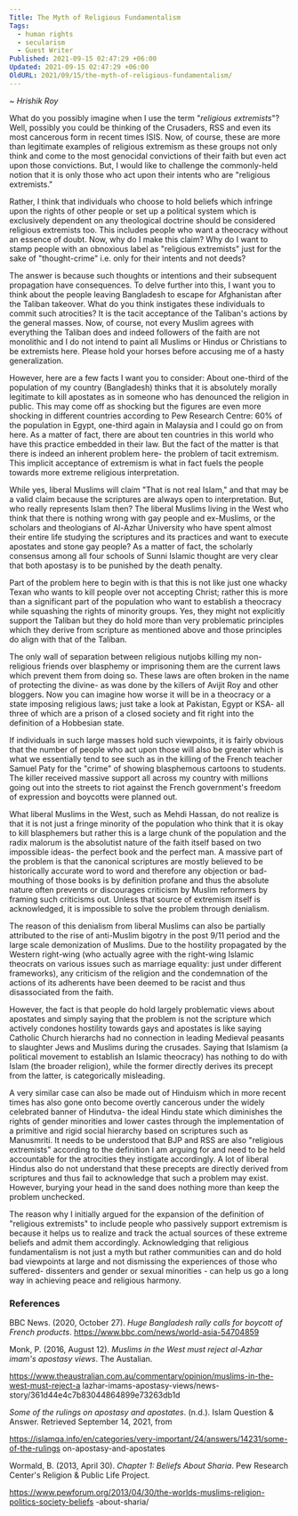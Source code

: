 ```yaml
---
Title: The Myth of Religious Fundamentalism 
Tags:
  - human rights
  - secularism
  - Guest Writer
Published: 2021-09-15 02:47:29 +06:00
Updated: 2021-09-15 02:47:29 +06:00
OldURL: 2021/09/15/the-myth-of-religious-fundamentalism/
---
```


~ *Hrishik Roy* 

<span style="font-weight: 400;">What do you possibly imagine when I use the term "</span><i><span style="font-weight: 400;">religious extremists</span></i><span style="font-weight: 400;">"? Well, possibly you could be thinking of the Crusaders, RSS and even its most cancerous form in recent times ISIS. Now, of course, these are more than legitimate examples of religious extremism as these groups not only think and come to the most genocidal convictions of their faith but even act upon those convictions. But, I would like to challenge the commonly-held notion that it is only those who act upon their intents who are "religious extremists." </span>

<span style="font-weight: 400;">Rather, I think that individuals who choose to hold beliefs which infringe upon the rights of other people or set up a political system which is exclusively dependent on any theological doctrine should be considered religious extremists too. This includes people who want a theocracy without an essence of doubt. Now, why do I make this claim? Why do I want to stamp people with an obnoxious label as "religious extremists" just for the sake of "thought-crime" i.e. only for their intents and not deeds? </span>

<span style="font-weight: 400;">The answer is because such thoughts or intentions and their subsequent propagation have consequences. To delve further into this, I want you to think about the people leaving Bangladesh to escape for Afghanistan after the Taliban takeover. What do you think instigates these individuals to commit such atrocities? It is the tacit acceptance of the Taliban's actions by the general masses. Now, of course, not every Muslim agrees with everything the Taliban does and indeed followers of the faith are not monolithic and I do not intend to paint all Muslims or Hindus or Christians to be extremists here. Please hold your horses before accusing me of a hasty generalization. </span>

<span style="font-weight: 400;">However, here are a few facts I want you to consider: About one-third of the population of my country (Bangladesh) thinks that it is absolutely morally legitimate to kill apostates as in someone who has denounced the religion in public. This may come off as shocking but the figures are even more shocking in different countries according to Pew Research Centre: 60% of the population in Egypt, one-third again in Malaysia and I could go on from here. As a matter of fact, there are about ten countries in this world who have this practice embedded in their law. But the fact of the matter is that there is indeed an inherent problem here- the problem of tacit extremism. This implicit acceptance of extremism is what in fact fuels the people towards more extreme religious interpretation. </span>

<span style="font-weight: 400;">While yes, liberal Muslims will claim "That is not real Islam," and that may be a valid claim because the scriptures are always open to interpretation. But, who really represents Islam then? The liberal Muslims living in the West who think that there is nothing wrong with gay people and ex-Muslims, or the scholars and theologians of Al-Azhar University who have spent almost their entire life studying the scriptures and its practices and want to execute apostates and stone gay people? As a matter of fact, the scholarly consensus among all four schools of Sunni Islamic thought are very clear that both apostasy is to be punished by the death penalty.</span>

<span style="font-weight: 400;">Part of the problem here to begin with is that this is not like just one whacky Texan who wants to kill people over not accepting Christ; rather this is more than a significant part of the population who want to establish a theocracy while squashing the rights of minority groups. Yes, they might not explicitly support the Taliban but they do hold more than very problematic principles which they derive from scripture as mentioned above and those principles do align with that of the Taliban. </span>

<span style="font-weight: 400;">The only wall of separation between religious nutjobs killing my non-religious friends over blasphemy or imprisoning them are the current laws which prevent them from doing so. These laws are often broken in the name of protecting the divine- as was done by the killers of Avijit Roy and other bloggers. Now you can imagine how worse it will be in a theocracy or a state imposing religious laws; just take a look at Pakistan, Egypt or KSA- all three of which are a prison of a closed society and fit right into the definition of a Hobbesian state. </span>

<span style="font-weight: 400;">If individuals in such large masses hold such viewpoints, it is fairly obvious that the number of people who act upon those will also be greater which is what we essentially tend to see such as in the killing of the French teacher Samuel Paty for the "crime" of showing blasphemous cartoons to students. The killer received massive support all across my country with millions going out into the streets to riot against the French government's freedom of expression and boycotts were planned out. </span>

<span style="font-weight: 400;">What liberal Muslims in the West, such as Mehdi Hassan, do not realize is that it is not just a fringe minority of the population who think that it is okay to kill blasphemers but rather this is a large chunk of the population and the radix malorum is the absolutist nature of the faith itself based on two impossible ideas- the perfect book and the perfect man. A massive part of the problem is that the canonical scriptures are mostly believed to be historically accurate word to word and therefore any objection or bad-mouthing of those books is by definition profane and thus the absolute nature often prevents or discourages criticism by Muslim reformers by framing such criticisms out. Unless that source of extremism itself is acknowledged, it is impossible to solve the problem through denialism. </span>

<span style="font-weight: 400;">The reason of this denialism from liberal Muslims can also be partially attributed to the rise of anti-Muslim bigotry in the post 9/11 period and the large scale demonization of Muslims. Due to the hostility propagated by the Western right-wing (who actually agree with the right-wing Islamic theocrats on various issues such as marriage equality: just under different frameworks), any criticism of the religion and the condemnation of the actions of its adherents have been deemed to be racist and thus disassociated from the faith. </span>

<span style="font-weight: 400;">However, the fact is that people do hold largely problematic views about apostates and simply saying that the problem is not the scripture which actively condones hostility towards gays and apostates is like saying Catholic Church hierarchs had no connection in leading Medieval peasants to slaughter Jews and Muslims during the crusades. Saying that Islamism (a political movement to establish an Islamic theocracy) has nothing to do with Islam (the broader religion), while the former directly derives its precept from the latter, is categorically misleading.</span>

<span style="font-weight: 400;">A very similar case can also be made out of Hinduism which in more recent times has also gone onto become overtly cancerous under the widely celebrated banner of Hindutva- the ideal Hindu state which diminishes the rights of gender minorities and lower castes through the implementation of a primitive and rigid social hierarchy based on scriptures such as Manusmriti. It needs to be understood that BJP and RSS are also "religious extremists" according to the definition I am arguing for and need to be held accountable for the atrocities they instigate accordingly. A lot of liberal Hindus also do not understand that these precepts are directly derived from scriptures and thus fail to acknowledge that such a problem may exist. However, burying your head in the sand does nothing more than keep the problem unchecked. </span>

<span style="font-weight: 400;">The reason why I initially argued for the expansion of the definition of "religious extremists" to include people who passively support extremism is because it helps us to realize and track the actual sources of these extreme beliefs and admit them accordingly. Acknowledging that religious fundamentalism is not just a myth but rather communities can and do hold bad viewpoints at large and not dismissing the experiences of those who suffered- dissenters and gender or sexual minorities - can help us go a long way in achieving peace and religious harmony. </span>


### References

<span style="font-weight: 400;">BBC News. (2020, October 27). </span><i><span style="font-weight: 400;">Huge Bangladesh rally calls for boycott of French products</span></i><span style="font-weight: 400;">. </span><span style="font-weight: 400;">https://www.bbc.com/news/world-asia-54704859</span>

<span style="font-weight: 400;">Monk, P. (2016, August 12). </span><i><span style="font-weight: 400;">Muslims in the West must reject al-Azhar imam's apostasy views</span></i><span style="font-weight: 400;">. The Austalian. </span>

<span style="font-weight: 400;">https://www.theaustralian.com.au/commentary/opinion/muslims-in-the-west-must-reject-a</span> <span style="font-weight: 400;">lazhar-imams-apostasy-views/news-story/361d44e4c7b83044864899e73263db1d</span>

<i><span style="font-weight: 400;">Some of the rulings on apostasy and apostates</span></i><span style="font-weight: 400;">. (n.d.). Islam Question &amp; Answer. Retrieved September 14, 2021, from </span>

<span style="font-weight: 400;">https://islamqa.info/en/categories/very-important/24/answers/14231/some-of-the-rulings on-apostasy-and-apostates</span>

<span style="font-weight: 400;">Wormald, B. (2013, April 30). </span><i><span style="font-weight: 400;">Chapter 1: Beliefs About Sharia</span></i><span style="font-weight: 400;">. Pew Research Center's Religion &amp; Public Life Project. </span>

<span style="font-weight: 400;">https://www.pewforum.org/2013/04/30/the-worlds-muslims-religion-politics-society-beliefs</span> <span style="font-weight: 400;">-about-sharia/</span>
